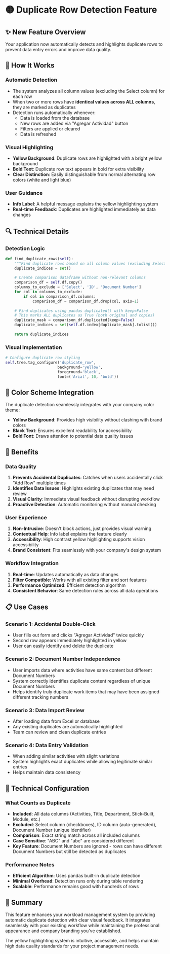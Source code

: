 # 🟡 Duplicate Row Detection Feature

## ✨ **New Feature Overview**
Your application now automatically detects and highlights duplicate rows to prevent data entry errors and improve data quality.

## 🎯 **How It Works**

### **Automatic Detection**
- The system analyzes all column values (excluding the Select column) for each row
- When two or more rows have **identical values across ALL columns**, they are marked as duplicates
- Detection runs automatically whenever:
  - Data is loaded from the database
  - New rows are added via "Agregar Actividad" button
  - Filters are applied or cleared
  - Data is refreshed

### **Visual Highlighting**
- **Yellow Background**: Duplicate rows are highlighted with a bright yellow background
- **Bold Text**: Duplicate row text appears in bold for extra visibility
- **Clear Distinction**: Easily distinguishable from normal alternating row colors (white and light blue)

### **User Guidance**
- **Info Label**: A helpful message explains the yellow highlighting system
- **Real-time Feedback**: Duplicates are highlighted immediately as data changes

## 🔍 **Technical Details**

### **Detection Logic**
```python
def find_duplicate_rows(self):
    """Find duplicate rows based on all column values (excluding Select, ID, and Document Number columns)"""
    duplicate_indices = set()
    
    # Create comparison dataframe without non-relevant columns
    comparison_df = self.df.copy()
    columns_to_exclude = ['Select', 'ID', 'Document Number']
    for col in columns_to_exclude:
        if col in comparison_df.columns:
            comparison_df = comparison_df.drop(col, axis=1)
    
    # Find duplicates using pandas duplicated() with keep=False
    # This marks ALL duplicates as True (both original and copies)
    duplicate_mask = comparison_df.duplicated(keep=False)
    duplicate_indices = set(self.df.index[duplicate_mask].tolist())
    
    return duplicate_indices
```

### **Visual Implementation**
```python
# Configure duplicate row styling
self.tree.tag_configure('duplicate_row', 
                       background='yellow', 
                       foreground='black', 
                       font=('Arial', 10, 'bold'))
```

## 🎨 **Color Scheme Integration**
The duplicate detection seamlessly integrates with your company color theme:
- **Yellow Background**: Provides high visibility without clashing with brand colors
- **Black Text**: Ensures excellent readability for accessibility
- **Bold Font**: Draws attention to potential data quality issues

## 🚀 **Benefits**

### **Data Quality**
1. **Prevents Accidental Duplicates**: Catches when users accidentally click "Add Row" multiple times
2. **Identifies Data Issues**: Highlights existing duplicates that may need review
3. **Visual Clarity**: Immediate visual feedback without disrupting workflow
4. **Proactive Detection**: Automatic monitoring without manual checking

### **User Experience**
1. **Non-Intrusive**: Doesn't block actions, just provides visual warning
2. **Contextual Help**: Info label explains the feature clearly
3. **Accessibility**: High contrast yellow highlighting supports vision accessibility
4. **Brand Consistent**: Fits seamlessly with your company's design system

### **Workflow Integration**
1. **Real-time**: Updates automatically as data changes
2. **Filter Compatible**: Works with all existing filter and sort features
3. **Performance Optimized**: Efficient detection algorithm
4. **Consistent Behavior**: Same detection rules across all data operations

## 📋 **Use Cases**

### **Scenario 1: Accidental Double-Click**
- User fills out form and clicks "Agregar Actividad" twice quickly
- Second row appears immediately highlighted in yellow
- User can easily identify and delete the duplicate

### **Scenario 2: Document Number Independence**
- User imports data where activities have same content but different Document Numbers
- System correctly identifies duplicate content regardless of unique Document Numbers
- Helps identify truly duplicate work items that may have been assigned different tracking numbers

### **Scenario 3: Data Import Review**
- After loading data from Excel or database
- Any existing duplicates are automatically highlighted
- Team can review and clean duplicate entries

### **Scenario 4: Data Entry Validation**
- When adding similar activities with slight variations
- System highlights exact duplicates while allowing legitimate similar entries
- Helps maintain data consistency

## 🔧 **Technical Configuration**

### **What Counts as Duplicate**
- **Included**: All data columns (Activities, Title, Department, Stick-Built, Module, etc.)
- **Excluded**: Select column (checkboxes), ID column (auto-generated), Document Number (unique identifier)
- **Comparison**: Exact string match across all included columns
- **Case Sensitive**: "ABC" and "abc" are considered different
- **Key Feature**: Document Numbers are ignored - rows can have different Document Numbers but still be detected as duplicates

### **Performance Notes**
- **Efficient Algorithm**: Uses pandas built-in duplicate detection
- **Minimal Overhead**: Detection runs only during table rendering
- **Scalable**: Performance remains good with hundreds of rows

## 🎉 **Summary**
This feature enhances your workload management system by providing automatic duplicate detection with clear visual feedback. It integrates seamlessly with your existing workflow while maintaining the professional appearance and company branding you've established.

The yellow highlighting system is intuitive, accessible, and helps maintain high data quality standards for your project management needs.
